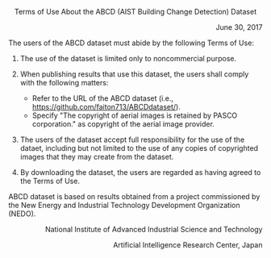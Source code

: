 <p align="center"> Terms of Use About the ABCD (AIST Building Change Detection) Dataset </p>
<p align="right"> June 30, 2017 </p>

The users of the ABCD dataset must abide by the following Terms of Use:

1. The use of the dataset is limited only to noncommercial purpose.

1. When publishing results that use this dataset, the users shall comply with the following matters:
     * Refer to the URL of the ABCD dataset (i.e., https://github.com/faiton713/ABCDdataset/).
     * Specify "The copyright of aerial images is retained by PASCO corporation." as copyright of the aerial image provider.

1. The users of the dataset accept full responsibility for the use of the dataet, 
including but not limited to the use of any copies of copyrighted images that they may create from the dataset.

1. By downloading the dataset, the users are regarded as having agreed to the Terms of Use.

ABCD dataset is based on results obtained from a project commissioned 
by the New Energy and Industrial Technology Development Organization (NEDO). 

<p align="right"> National Institute of Advanced Industrial Science and Technology </p>
<p align="right"> Artificial Intelligence Research Center, Japan </p>
